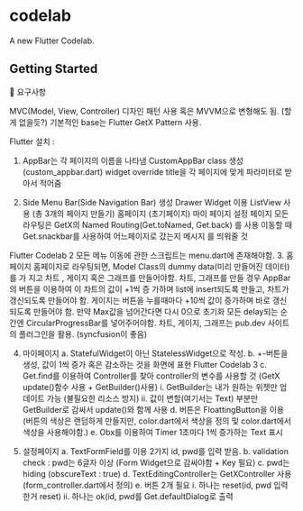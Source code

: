 # codelab

A new Flutter Codelab.

## Getting Started

🔧 요구사항

MVC(Model, View, Controller) 디자인 패턴 사용
혹은 MVVM으로 변형해도 됨. (할게 없을듯?)
기본적인 base는 Flutter GetX Pattern 사용.

Flutter 설치 :
1. AppBar는 각 페이지의 이름을 나타냄
CustomAppBar class 생성(custom_appbar.dart) widget override
title을 각 페이지에 맞게 파라미터로 받아서 적어줌

2. Side Menu Bar(Side Navigation Bar) 생성
Drawer Widget 이용
ListView 사용 (총 3개의 페이지 만들기)
홈페이지 (초기페이지)
마이 페이지
설정 페이지
모든 라우팅은 GetX의 Named Routing(Get.toNamed, Get.back) 를 사용
이동할 때 Get.snackbar를 사용하여 어느페이지로 갔는지 메시지
를 띄워줄 것


Flutter Codelab 2
모든 메뉴 이동에 관한 스크립트는 menu.dart에 존재해야함.
3. 홈페이지
홈페이지로 라우팅되면, Model Class의 dummy data(미리 만들어진 데이터)를 가
지고 차트 , 게이지 혹은 그래프를 만들어야함.
차트, 그래프를 만들 경우 AppBar의 버튼을 이용하여 이 차트의 값이 +1씩 증
가하며 list에 insert되도록 만들고, 차트가 갱신되도록 만들어야 함.
게이지는 버튼을 누를때마다 +10씩 값이 증가하며 바로 갱신되도록 만들어야
함. 만약 Max값을 넘어간다면 다시 0으로 초기화
모든 delay되는 순간엔 CircularProgressBar를 넣어주어야함.
차트, 게이지, 그래프는 pub.dev 사이트의 플러그인을 활용. (syncfusion이 좋음)

4. 마이페이지
a. StatefulWidget이 아닌 StatelessWidget으로 작성.
b. +-버튼을 생성, 값이 1씩 증가 혹은 감소하는 것을 화면에 표현
Flutter Codelab 3
c. Get.find를 이용하여 Controller를 찾아 controller의 변수를 사용할 것 (GetX
update()함수 사용 + GetBuilder()사용)
i. GetBuilder는 내가 원하는 위젯만 업데이트 가능 (불필요한 리소스 방지)
ii. 값이 변할(여기서는 Text) 부분만 GetBuilder로 감싸서 update()와 함께 사용
d. 버튼은 FloattingButton을 이용 (버튼의 색상은 랜덤하게 만들지만, color.dart에서
색상을 정의 및 color.dart에서 색상을 사용해야함.)
e. Obx를 이용하여 Timer 1초마다 1씩 증가하는 Text 표시

5. 설정페이지
a. TextFormField를 이용 2가지 id, pwd를 입력 받음.
b. validation check : pwd는 6글자 이상 (Form Widget으로 감싸야함 + Key 필요)
c. pwd는 hiding (obscureText : true)
d. TextEditingController는 GetXController 사용 (form_controller.dart에서 정의)
e. 버튼 2개 필요
i. 하나는 reset(id, pwd 입력한거 reset)
ii. 하나는 ok(id, pwd를 Get.defaultDialog로 출력
